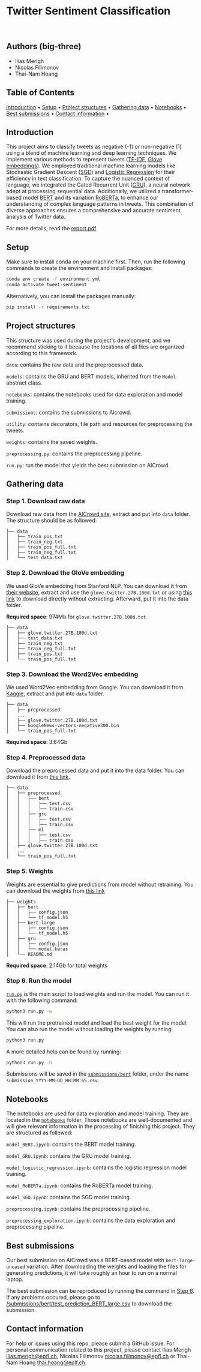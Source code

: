 # Twitter Sentiment Classification

<br>

## Authors (big-three)

* Ilias Merigh
* Nicolas Filimonov
* Thai-Nam Hoang

## Table of Contents

<p>
  <a href="#introduction-">Introduction</a> •
  <a href="#setup-">Setup</a> •
  <a href="#project-structure-">Project structures</a> •
  <a href="#gathering-data-">Gathering data</a> •
  <a href="#notebooks-">Notebooks</a> •
  <a href="#best-submissions-">Best submissions</a> •
  <a href="#contact-information-">Contact information</a> •
</p>

## Introduction

This project aims to classify tweets as negative (-1) or non-negative (1) using a blend of machine learning and deep
learning techniques. We implement various methods to represent
tweets ([TF-IDF](https://scikit-learn.org/stable/modules/generated/sklearn.feature_extraction.text.TfidfVectorizer.html),
[Glove embeddings](https://nlp.stanford.edu/projects/glove/)). We employed
traditional machine learning models like Stochastic Gradient
Descent ([SGD](https://scikit-learn.org/stable/modules/generated/sklearn.linear_model.SGDClassifier.html)) and [Logistic
Regression](https://scikit-learn.org/stable/modules/generated/sklearn.linear_model.LogisticRegression.html#sklearn.linear_model.LogisticRegression
) for their efficiency in text classification. To capture the nuanced context of language, we integrated the
Gated Recurrent Unit ([GRU](https://www.tensorflow.org/api_docs/python/tf/keras/layers/GRU)), a neural network adept at
processing sequential data. Additionally, we utilized a
transformer-based model [BERT](https://arxiv.org/abs/1810.04805) and its
variation [RoBERTa](https://arxiv.org/abs/1907.11692), to enhance our understanding of complex language patterns in
tweets. This combination of diverse approaches ensures a comprehensive and
accurate sentiment analysis of Twitter data.

For more details, read the [report.pdf](./report.pdf)

## Setup

Make sure to install conda on your machine first. Then, run the following commands to create the environment and install
packages:

```bash
conda env create -f environment.yml
conda activate tweet-sentiment
```

Alternatively, you can install the packages manually:

```bash
pip install -r requirements.txt
```

## Project structures

This structure was used during the project's development, and we recommend sticking to it because the locations of all
files are organized according to this framework.

`data`: contains the raw data and the preprocessed data.

`models`: contains the GRU and BERT models, inherited from the `Model` abstract class.

`notebooks`: contains the notebooks used for data exploration and model training.

`submissions`: contains the submissions to AIcrowd.

`utility`: contains decorators, file path and resources for preprocessing the tweets.

`weights`: contains the saved weights.

`preprocessing.py`: contains the preprocessing pipeline.

`run.py`: run the model that yields the best submission on AICrowd.

## Gathering data

### Step 1. Download raw data

Download raw data from the [AICrowd site](https://www.aicrowd.com/challenges/epfl-ml-text-classification/dataset_files),
extract and put into `data` folder. The structure should be as followed:

```
├── data
│   ├── train_pos.txt
│   ├── train_neg.txt
│   ├── train_pos_full.txt
│   ├── train_neg_full.txt
│   └── test_data.txt
```

### Step 2. Download the GloVe embedding

We used GloVe embedding from Stanford NLP. You can download it from
[their website](https://nlp.stanford.edu/projects/glove/), extract and use the `glove.twitter.27B.100d.txt` or using
[this link](https://drive.google.com/file/d/1jUFh6uWs5rpPRj0ngi-vOsc1QLVJ-U6z/view?usp=drive_link) to download directly
without extracting. Afterward, put it into the data folder.

**Required space**: 974Mb for `glove.twitter.27B.100d.txt`

```
├── data
│   ├── glove.twitter.27B.100d.txt
│   ├── test_data.txt
│   ├── train_neg.txt
│   ├── train_neg_full.txt
│   ├── train_pos.txt
│   └── train_pos_full.txt
```

### Step 3. Download the Word2Vec embedding

We used Word2Vec embedding from Google. You can download it
from [Kaggle](https://www.kaggle.com/datasets/adarshsng/googlenewsvectors/), extract and put into `data` folder.

```
├── data
│   ├── preprocessed
│   ...
│   ├── glove.twitter.27B.100d.txt
│   ├── GoogleNews-vectors-negative300.bin
│   └── train_pos_full.txt
```

**Required space**: 3.64Gb

### Step 4. Preprocessed data

Download the preprocessed data and put it into the data folder. You can download it
from [this link](https://drive.google.com/drive/folders/1b9YH1vRdGKUFq0TQNtcKmMRG-7D8EfIV?usp=drive_link).

```
├── data
│   ├── preprocessed
│   │   ├── bert
│   │   │   ├── test.csv
│   │   │   ├── train.csv
│   │   ├── gru
│   │   │   ├── test.csv
│   │   │   ├── train.csv
│   │   ├── ml
│   │   │   ├── test.csv
│   │   │   ├── train.csv
│   ├── glove.twitter.27B.100d.txt
│   ...
│   └── train_pos_full.txt
```

### Step 5. Weights

Weights are essential to give predictions from model without retraining. You can download the weights
from [this link](https://drive.google.com/drive/folders/1lRFsM6QaWmykkHzVE6jAQDe34fqU-XAK?usp=drive_link)

```
├── weights
│   ├── bert
│   │   ├── config.json
│   │   └── tf_model.h5
│   ├── bert-large
│   │   ├── config.json
│   │   └── tf_model.h5
│   ├── gru
│   │   ├── config.json
│   │   └── model.keras
│   └── README.md
```

**Required space**: 2.14Gb for total weights

### Step 6. Run the model

[`run.py`](run.py) is the main script to load weights and run the model. You can run it with the following command:

```bash
python3 run.py -w
```

This will run the pretrained model and load the best weight for the model. You can also run the model without loading
the weights by running:

```bash
python3 run.py
```

A more detailed help can be found by running:

```bash
python3 run.py -h
```

Submissions will be saved in the [`submissions/bert`](submissions/bert) folder, under the name `
submission_YYYY-MM-DD_HH:MM:SS.csv`.

## Notebooks

The notebooks are used for data exploration and model training. They are located in the [`notebooks`](notebooks) folder.
Those notebooks are well-documented and will give relevant information in the processing of finishing this project.
They are structured as followed:

`model_BERT.ipynb`: contains the BERT model training.

`model_GRU.ipynb`: contains the GRU model training.

`model_logistic_regression.ipynb`:  contains the logistic regression model training.

`model_RoBERTa.ipynb`: contains the RoBERTa model training.

`model_SGD.ipynb`: contains the SGD model training.

`preprocessing.ipynb`: contains the preprocessing pipeline.

`preprocessing_exploration.ipynb`: contains the data exploration and preprocessing pipeline.

## Best submissions

Our best submission on AICrowd was a BERT-based model with `bert-large-uncased` variation. After downloading the weights
and loading the files for generating predictions, it will take roughly an hour to run on a normal laptop.

The best submission can be reproduced by running the command in [Step 6](#step-6-run-the-model). If any problems
occured, please go
to [/submissions/bert/test_prediction_BERT_large.csv](./submissions/bert/test_predictions_BERT_large.csv) to download
the
submission.

## Contact information

For help or issues using this repo, please submit a GitHub issue.
For personal communication related to this project, please contact Ilias Merigh <ilias.merigh@epfl.ch>, Nicolas
Filimonov <nicolas.filimonov@epfl.ch> or Thai-Nam Hoang <thai.hoang@eplf.ch>.